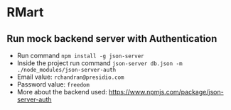 # RMart

## Run mock backend server with Authentication

- Run command `npm install -g json-server`
- Inside the project run command `json-server db.json -m ./node_modules/json-server-auth`
- Email value: `rchandran@presidio.com`
- Password value: `freedom`
- More about the backend used: https://www.npmjs.com/package/json-server-auth
